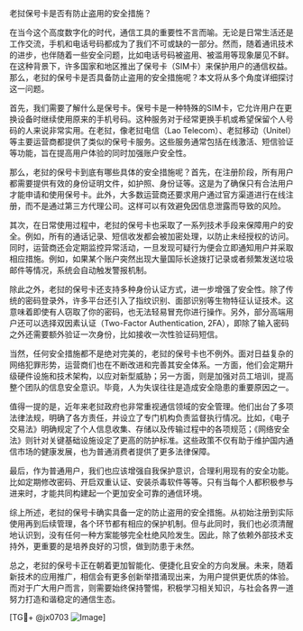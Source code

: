 老挝保号卡是否有防止盗用的安全措施？

在当今这个高度数字化的时代，通信工具的重要性不言而喻。无论是日常生活还是工作交流，手机和电话号码都成为了我们不可或缺的一部分。然而，随着通讯技术的进步，也伴随着一些安全问题，比如电话号码被盗用、被滥用等现象屡见不鲜。在这种背景下，许多国家和地区推出了保号卡（SIM卡）来保护用户的通信权益。那么，老挝的保号卡是否具备防止盗用的安全措施呢？本文将从多个角度详细探讨这一问题。

首先，我们需要了解什么是保号卡。保号卡是一种特殊的SIM卡，它允许用户在更换设备时继续使用原来的手机号码。这种服务对于经常更换手机或希望保留个人号码的人来说非常实用。在老挝，像老挝电信（Lao Telecom）、老挝移动（Unitel）等主要运营商都提供了类似的保号卡服务。这些服务通常包括在线激活、短信验证等功能，旨在提高用户体验的同时加强账户安全性。

那么，老挝的保号卡到底有哪些具体的安全措施呢？首先，在注册阶段，所有用户都需要提供有效的身份证明文件，如护照、身份证等。这是为了确保只有合法用户才能申请和使用保号卡。此外，大多数运营商还要求用户通过官方渠道进行在线注册，而不是通过第三方代理公司。这样可以有效避免因信息泄露而导致的风险。

其次，在日常使用过程中，老挝的保号卡也采取了一系列技术手段来保障用户的安全。例如，所有的通话记录、短信收发都会被加密处理，以防止未经授权的访问。同时，运营商还会定期监控异常活动，一旦发现可疑行为便会立即通知用户并采取相应措施。例如，如果某个账户突然出现大量国际长途拨打记录或者频繁发送垃圾邮件等情况，系统会自动触发警报机制。

除此之外，老挝的保号卡还支持多种身份认证方式，进一步增强了安全性。除了传统的密码登录外，许多平台还引入了指纹识别、面部识别等生物特征认证技术。这意味着即使有人窃取了你的密码，也无法轻易冒充你进行操作。另外，部分高端用户还可以选择双因素认证（Two-Factor Authentication, 2FA），即除了输入密码之外还需要额外验证一次身份，比如接收一次性验证码短信。

当然，任何安全措施都不是绝对完美的，老挝的保号卡也不例外。面对日益复杂的网络犯罪形势，运营商们也在不断改进和完善其安全体系。一方面，他们会定期升级硬件设施和技术架构，以应对新型威胁；另一方面，则是加强对员工培训，提高整个团队的信息安全意识。毕竟，人为失误往往是造成安全隐患的重要原因之一。

值得一提的是，近年来老挝政府也非常重视通信领域的安全管理。他们出台了多项法律法规，明确了各方责任，并设立了专门机构负责监督执行情况。比如，《电子交易法》明确规定了个人信息收集、存储以及传输过程中的各项规范；《网络安全法》则针对关键基础设施设定了更高的防护标准。这些政策不仅有助于维护国内通信市场的健康发展，也为普通消费者提供了更多法律保障。

最后，作为普通用户，我们也应该增强自我保护意识，合理利用现有的安全功能。比如定期修改密码、开启双重认证、安装杀毒软件等等。只有当每个人都积极参与进来时，才能共同构建起一个更加安全可靠的通信环境。

综上所述，老挝的保号卡确实具备一定的防止盗用的安全措施。从初始注册到实际使用再到后续管理，各个环节都有相应的保护机制。但与此同时，我们也必须清醒地认识到，没有任何一种方案能够完全杜绝风险发生。因此，除了依赖外部技术支持外，更重要的是培养良好的习惯，做到防患于未然。

总之，老挝的保号卡正在朝着更加智能化、便捷化且安全的方向发展。未来，随着新技术的应用推广，相信会有更多创新举措涌现出来，为用户提供更优质的体验。而对于广大用户而言，则需要始终保持警惕，积极学习相关知识，与社会各界一道努力打造和谐稳定的通信生态。

[TG💪+ @jx0703 ![Image](https://github.com/user-attachments/assets/dbca1d08-cadb-493c-b0ec-ad6f7a83f270)]